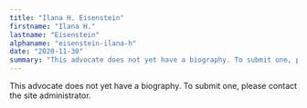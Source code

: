```yaml
---
title: "Ilana H. Eisenstein"
firstname: "Ilana H."
lastname: "Eisenstein"
alphaname: "eisenstein-ilana-h"
date: "2020-11-30"
summary: "This advocate does not yet have a biography. To submit one, please contact the site administrator."
---
```

This advocate does not yet have a biography. To submit one, please contact the site administrator.

